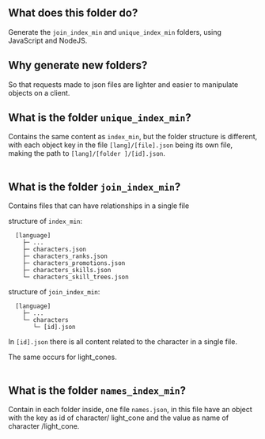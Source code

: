 ## What does this folder do?
Generate the `join_index_min` and `unique_index_min` folders, using JavaScript and NodeJS.

## Why generate new folders?
So that requests made to json files are lighter and easier to manipulate objects on a client.

## What is the folder `unique_index_min`?
Contains the same content as `index_min`, but the folder structure is different, with each object key in the file `[lang]/[file].json` being its own file, making the path to `[lang]/[folder ]/[id].json`.<br/><br/>

## What is the folder `join_index_min`?
Contains files that can have relationships in a single file

structure of `index_min`:
```
  [language]
    ├─ ...
    ├─ characters.json
    ├─ characters_ranks.json
    ├─ characters_promotions.json
    ├─ characters_skills.json
    └─ characters_skill_trees.json
```

structure of `join_index_min`:
```
  [language]
    ├─ ...
    └─ characters
       └─ [id].json
```

In `[id].json` there is all content related to the character in a single file.

The same occurs for light_cones.<br/><br/>

## What is the folder `names_index_min`?
Contain in each folder inside, one file `names.json`, in this file have an object with the key as id of character/ light_cone and the value as name of character /light_cone.